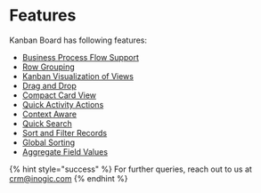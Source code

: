 # Features

Kanban Board has following features:

* [Business Process Flow Support](https://docs.inogic.com/kanban-board/features/business-process-flow-bpf-support)
* [Row Grouping](https://docs.inogic.com/kanban-board/features/row-grouping)
* [Kanban Visualization of Views](https://docs.inogic.com/kanban-board/features/kanban-visualization-of-views)
* [Drag and Drop](https://docs.inogic.com/kanban-board/features/drag-and-drop)
* [Compact Card View](https://docs.inogic.com/kanban-board/features/compact-card-view)
* [Quick Activity Actions](https://docs.inogic.com/kanban-board/features/quick-activity-actions)
* [Context Aware](https://docs.inogic.com/kanban-board/features/context-aware)
* [Quick Search](https://docs.inogic.com/kanban-board/features/quick-search)
* [Sort and Filter Records](https://docs.inogic.com/kanban-board/features/sort-and-filter-records)
* [Global Sorting](https://docs.inogic.com/kanban-board/features/global-sorting)
* [Aggregate Field Values](https://docs.inogic.com/kanban-board/features/view-aggregate-field-values)



{% hint style="success" %}
For further queries, reach out to us at [crm@inogic.com](mailto:crm@inogic.com)
{% endhint %}

